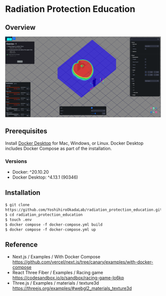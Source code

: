 # Radiation Protection Education

## Overview
![](./public/img/manual/tips/png/All/screen_all.png)

## Prerequisites
Install [Docker Desktop](https://docs.docker.com/get-docker/) for Mac, Windows, or Linux.
Docker Desktop includes Docker Compose as part of the installation.

### Versions
- Docker: ^20.10.20
- Docker Desktop: ^4.13.1 (90346)

## Installation
```
$ git clone https://github.com/YoshihiroOkadaLab/radiation_protection_education.git
$ cd radiation_protection_education
$ touch .env
$ docker compose -f docker-compose.yml build
$ docker compose -f docker-compose.yml up
```

## Reference
- Next.js / Examples / With Docker Compose
    https://github.com/vercel/next.js/tree/canary/examples/with-docker-compose
- React Three Fiber / Examples / Racing game
    https://codesandbox.io/p/sandbox/racing-game-lo6kp
- Three.js / Examples / materials / texture3d
    https://threejs.org/examples/#webgl2_materials_texture3d